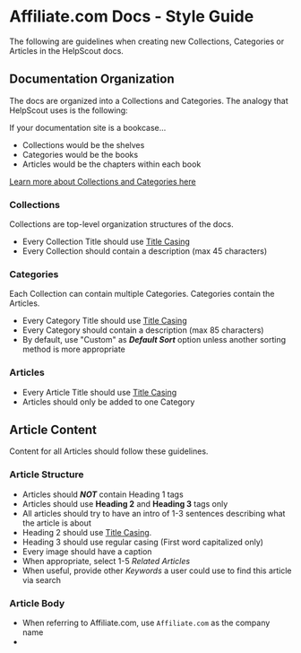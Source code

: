 # Affiliate.com Docs - Style Guide

The following are guidelines when creating new Collections, Categories or Articles in the HelpScout docs.

## Documentation Organization

The docs are organized into a Collections and Categories. The analogy that HelpScout uses is the following:

If your documentation site is a bookcase... 
- Collections would be the shelves
- Categories would be the books
- Articles would be the chapters within each book

[Learn more about Collections and Categories here](https://docs.helpscout.com/article/87-collections-and-categories)

### Collections

Collections are top-level organization structures of the docs.

- Every Collection Title should use [Title Casing](https://apastyle.apa.org/style-grammar-guidelines/capitalization/title-case)
- Every Collection should contain a description (max 45 characters)

### Categories

Each Collection can contain multiple Categories. Categories contain the Articles.

- Every Category Title should use [Title Casing](https://apastyle.apa.org/style-grammar-guidelines/capitalization/title-case)
- Every Category should contain a description (max 85 characters)
- By default, use "Custom" as **_Default Sort_** option unless another sorting method is more appropriate


### Articles

- Every Article Title should use [Title Casing](https://apastyle.apa.org/style-grammar-guidelines/capitalization/title-case)
- Articles should only be added to one Category

## Article Content

Content for all Articles should follow these guidelines.

### Article Structure

- Articles should **_NOT_** contain Heading 1 tags
- Articles should use **Heading 2** and **Heading 3** tags only
- All articles should try to have an intro of 1-3 sentences describing what the article is about
- Heading 2 should use [Title Casing](https://apastyle.apa.org/style-grammar-guidelines/capitalization/title-case).
- Heading 3 should use regular casing (First word capitalized only)
- Every image should have a caption
- When appropriate, select 1-5 _Related Articles_
- When useful, provide other _Keywords_ a user could use to find this article via search

### Article Body

- When referring to Affiliate.com, use `Affiliate.com` as the company name
- 